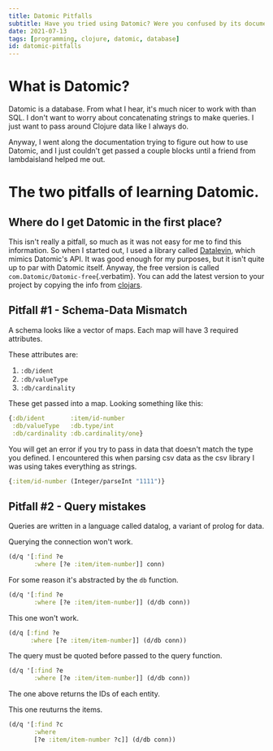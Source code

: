 ```yaml
---
title: Datomic Pitfalls
subtitle: Have you tried using Datomic? Were you confused by its documentation? You may have fallen into these two pitfalls.
date: 2021-07-13
tags: [programming, clojure, datomic, database]
id: datomic-pitfalls
---
```


# What is Datomic?

Datomic is a database. From what I hear, it's much nicer to work with than SQL. I don't want to worry about concatenating strings to make queries. I just want to pass around Clojure data like I always do.

Anyway, I went along the documentation trying to figure out how to use Datomic, and I just couldn't get passed a couple blocks until a friend from lambdaisland helped me out.

# The two pitfalls of learning Datomic.

## Where do I get Datomic in the first place?

This isn't really a pitfall, so much as it was not easy for me to find this information. So when I started out, I used a library called [Datalevin](https://github.com/juji-io/datalevin), which mimics Datomic's API. It was good enough for my purposes, but it isn't quite up to par with Datomic itself. Anyway, the free version is called `com.Datomic/Datomic-free`{.verbatim}. You can add the latest version to your project by copying the info from [clojars](https://clojars.org/com.datomic/datomic-free).

## Pitfall #1 - Schema-Data Mismatch

A schema looks like a vector of maps. Each map will have 3 required attributes.

These attributes are:

1.  `:db/ident`
2.  `:db/valueType`
3.  `:db/cardinality`

These get passed into a map. Looking something like this:

```clojure
{:db/ident       :item/id-number
 :db/valueType   :db.type/int
 :db/cardinality :db.cardinality/one}
```

You will get an error if you try to pass in data that doesn't match the type you defined. I encountered this when parsing csv data as the csv library I was using takes everything as strings.

```clojure
{:item/id-number (Integer/parseInt "1111")}
```

## Pitfall #2 - Query mistakes

Queries are written in a language called datalog, a variant of prolog for data.

Querying the connection won't work.

```clojure
(d/q '[:find ?e
       :where [?e :item/item-number]] conn)
```

For some reason it's abstracted by the `db` function.

```clojure
(d/q '[:find ?e
       :where [?e :item/item-number]] (d/db conn))
```

This one won't work.

```clojure
(d/q [:find ?e
      :where [?e :item/item-number]] (d/db conn))
```

The query must be quoted before passed to the query function.

```clojure
(d/q '[:find ?e
       :where [?e :item/item-number]] (d/db conn))
```

The one above returns the IDs of each entity.

This one reuturns the items.

```clojure
(d/q '[:find ?c
       :where
       [?e :item/item-number ?c]] (d/db conn))
```
